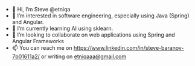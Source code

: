 - 👋 Hi, I’m Steve @etniqa
- 👀 I’m interested in software engineering, especially using Java (Spring) and Angular.
- 🌱 I’m currently learning AI using sklearn.
- 💞️ I’m looking to collaborate on web applications using Spring and Angular Frameworks
- 📫 You can reach me on https://www.linkedin.com/in/steve-baranov-7b01611a2/ or writing on etniqaaa@gmail.com 
